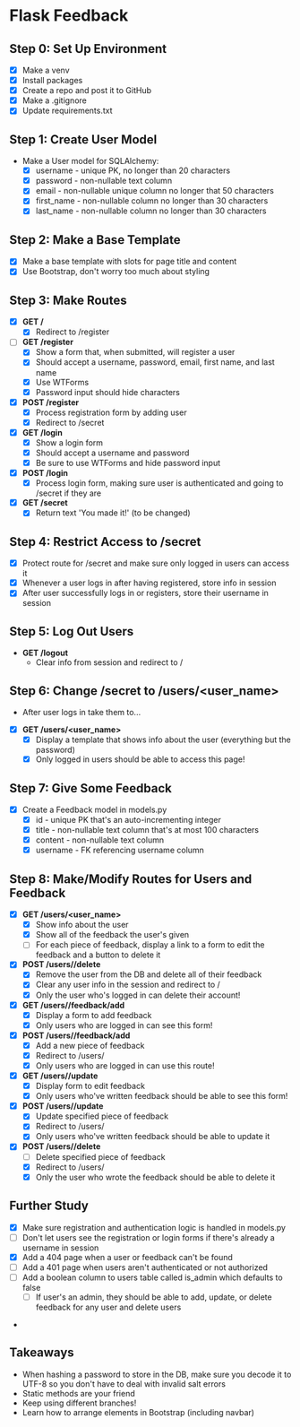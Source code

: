 # Flask Feedback

## Step 0: Set Up Environment

- [x] Make a venv
- [x] Install packages
- [x] Create a repo and post it to GitHub
- [x] Make a .gitignore
- [x] Update requirements.txt

## Step 1: Create User Model

- Make a User model for SQLAlchemy:
  - [x] username - unique PK, no longer than 20 characters
  - [x] password - non-nullable text column
  - [x] email - non-nullable unique column no longer that 50 characters
  - [x] first_name - non-nullable column no longer than 30 characters
  - [x] last_name - non-nullable column no longer than 30 characters

## Step 2: Make a Base Template

- [x] Make a base template with slots for page title and content
- [x] Use Bootstrap, don't worry too much about styling

## Step 3: Make Routes

- [x] **GET /**
  - [x] Redirect to /register
- [ ] **GET /register**
  - [x] Show a form that, when submitted, will register a user
  - [x] Should accept a username, password, email, first name, and last name
  - [x] Use WTForms
  - [x] Password input should hide characters
- [x] **POST /register**
  - [x] Process registration form by adding user
  - [x] Redirect to /secret
- [x] **GET /login**
  - [x] Show a login form
  - [x] Should accept a username and password
  - [x] Be sure to use WTForms and hide password input
- [x] **POST /login**
  - [x] Process login form, making sure user is authenticated and going to /secret if they are
- [x] **GET /secret**
  - [x] Return text 'You made it!' (to be changed)

## Step 4: Restrict Access to /secret

- [x] Protect route for /secret and make sure only logged in users can access it
- [x] Whenever a user logs in after having registered, store info in session
- [x] After user successfully logs in or registers, store their username in session

## Step 5: Log Out Users

- **GET /logout**
  - Clear info from session and redirect to /

## Step 6: Change /secret to /users/<user_name>

- After user logs in take them to...
- [x] **GET /users/<user_name>**
  - [x] Display a template that shows info about the user (everything but the password)
  - [x] Only logged in users should be able to access this page!

## Step 7: Give Some Feedback

- [x] Create a Feedback model in models.py
  - [x] id - unique PK that's an auto-incrementing integer
  - [x] title - non-nullable text column that's at most 100 characters
  - [x] content - non-nullable text column
  - [x] username - FK referencing username column

## Step 8: Make/Modify Routes for Users and Feedback

- [x] **GET /users/<user_name>**
  - [x] Show info about the user
  - [x] Show all of the feedback the user's given
  - [ ] For each piece of feedback, display a link to a form to edit the feedback and a button to delete it
- [x] **POST /users/<username>/delete**
  - [x] Remove the user from the DB and delete all of their feedback
  - [x] Clear any user info in the session and redirect to /
  - [x] Only the user who's logged in can delete their account!
- [x] **GET /users/<username>/feedback/add**
  - [x] Display a form to add feedback
  - [x] Only users who are logged in can see this form!
- [x] **POST /users/<username>/feedback/add**
  - [x] Add a new piece of feedback
  - [x] Redirect to /users/<username>
  - [x] Only users who are logged in can use this route!
- [x] **GET /users/<feedback-id>/update**
  - [x] Display form to edit feedback
  - [x] Only users who've written feedback should be able to see this form!
- [x] **POST /users/<feedback-id>/update**
  - [x] Update specified piece of feedback
  - [x] Redirect to /users/<username>
  - [x] Only users who've written feedback should be able to update it
- [x] **POST /users/<feedback-id>/delete**
  - [ ] Delete specified piece of feedback
  - [x] Redirect to /users/<username>
  - [x] Only the user who wrote the feedback should be able to delete it

## Further Study

- [x] Make sure registration and authentication logic is handled in models.py
- [ ] Don't let users see the registration or login forms if there's already a username in session
- [x] Add a 404 page when a user or feedback can't be found
- [ ] Add a 401 page when users aren't authenticated or not authorized
- [ ] Add a boolean column to users table called is_admin which defaults to false
  - [ ] If user's an admin, they should be able to add, update, or delete feedback for any user and delete users
- 

## Takeaways

- When hashing a password to store in the DB, make sure you decode it to UTF-8 so you don't have to deal with invalid salt errors
- Static methods are your friend
- Keep using different branches!
- Learn how to arrange elements in Bootstrap (including navbar)